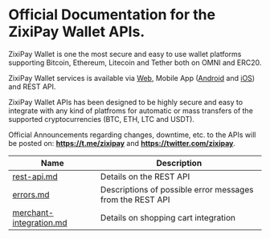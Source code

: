 # Official Documentation for the ZixiPay Wallet APIs.

ZixiPay Wallet is one the most secure and easy to use wallet platforms supporting Bitcoin, Ethereum, Litecoin and Tether both on OMNI and ERC20.

ZixiPay Wallet services is available via [Web](https://zixipay.com/), Mobile App ([Android](https://play.google.com/store/apps/details?id=com.zixipay.wallet) and [iOS](https://apps.apple.com/us/app/zixipay-btc-eth-ltc-usdt/id1492139262)) and REST API.

ZixiPay Wallet APIs has been designed to be highly secure and easy to integrate with any kind of platfroms for automatic or mass transfers of the supported cryptocurrencies (BTC, ETH, LTC and USDT).

Official Announcements regarding changes, downtime, etc. to the APIs will be posted on: **https://t.me/zixipay** and **https://twitter.com/zixipay**.


Name | Description
------------ | ------------
[rest-api.md](./rest-api.md) | Details on the REST API
[errors.md](./errors.md) | Descriptions of possible error messages from the REST API
[merchant-integration.md](./merchant.md) | Details on shopping cart integration
